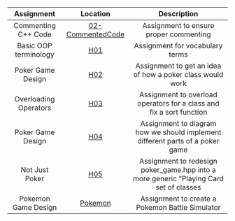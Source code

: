 | Assignment    | Location                                                      | Description                          |
|:-------------:|:-------------------------------------------------------------:|:------------------------------------:|
| Commenting C++ Code   | [02-CommentedCode](https://github.com/Landon-Brown1/2143-OOP-Brown/tree/master/Assignments/02-CommentedCode "A02") | Assignment to ensure proper commenting |
| Basic OOP terminology | [H01](https://github.com/Landon-Brown1/2143-OOP-Brown/tree/master/Assignments/H01 "H01") | Assignment for vocabulary terms |
| Poker Game Design     | [H02](https://github.com/Landon-Brown1/2143-OOP-Brown/tree/master/Assignments/H02 "H02") | Assignment to get an idea of how a poker class would work |
| Overloading Operators | [H03](https://github.com/Landon-Brown1/2143-OOP-Brown/tree/master/Assignments/H03 "H03") | Assignment to overload operators for a class and fix a sort function |
| Poker Game Design     | [H04](https://github.com/Landon-Brown1/2143-OOP-Brown/tree/master/Assignments/H04 "H04") | Assignment to diagram how we should implement different parts of a poker game |
| Not Just Poker        | [H05](https://github.com/Landon-Brown1/2143-OOP-Brown/tree/master/Assignments/H05 "H05") | Assignment to redesign poker_game.hpp into a more generic "Playing Card set of classes |
| Pokemon Game Design   | [Pokemon](https://github.com/Landon-Brown1/2143-OOP-Brown/tree/master/Assignments/Pokemon_Game "Pokemon") | Assignment to create a Pokemon Battle Simulator |
